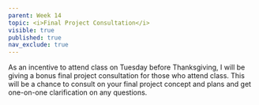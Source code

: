 ```yaml
---
parent: Week 14
topic: <i>Final Project Consultation</i>
visible: true
published: true
nav_exclude: true
---
```


As an incentive to attend class on Tuesday before Thanksgiving, I will be giving a bonus final project consultation for those who attend class. This will be a chance to consult on your final project concept and plans and get one-on-one clarification on any questions. 


